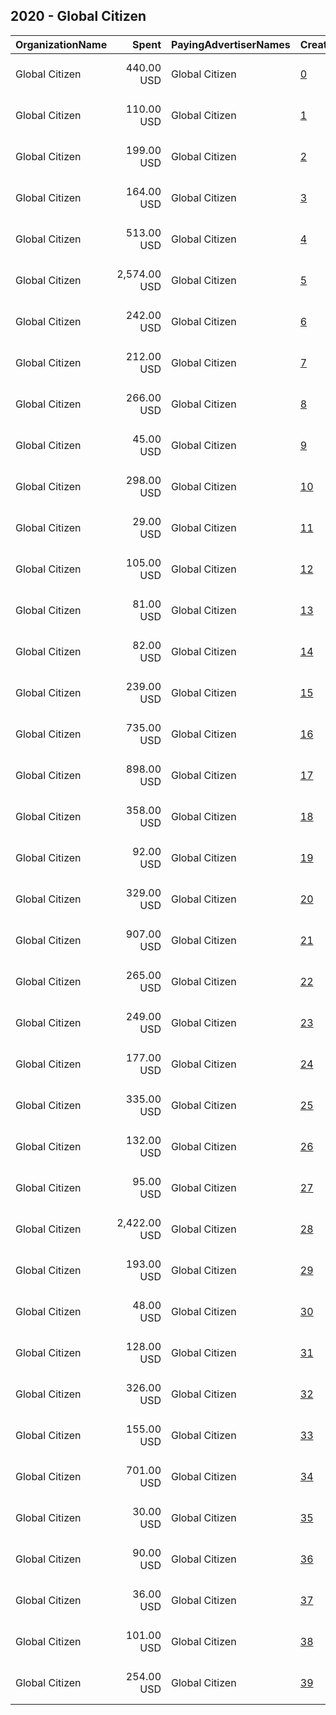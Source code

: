 ## 2020 - Global Citizen 
|OrganizationName|Spent|PayingAdvertiserNames|CreativeUrls|Impressions|Genders|AgeBrackets|CountryCodes|BillingAddresses|CandidateBallotInformation|
|:---|---:|:---|:---|---:|:---|:---|:---|:---|:---|
|Global Citizen|440.00 USD|Global Citizen|[0](https://www.snap.com/political-ads/asset/a2604cb69fe9a84735b7470b3f720ed8ba40337a2de75e345eeaca4f01d862ad?mediaType=mp4)|25,591||18-35|united states|"594 Broadway Suit 207,New York,10012,US"|Just Vote|
|Global Citizen|110.00 USD|Global Citizen|[1](https://www.snap.com/political-ads/asset/f667b5997f8c62274892d1ce74fee7fef68cd6128ffc7982faf4882a77cdc907?mediaType=mp4)|29,056||18-35|united states|"594 Broadway Suit 207,New York,10012,US"|Just Vote|
|Global Citizen|199.00 USD|Global Citizen|[2](https://www.snap.com/political-ads/asset/7a48a24cbddfc125cab1f366ccf4f5300c937f6b2221769a27cc3527550df1ab?mediaType=mp4)|69,731||18-30|united states|"594 Broadway Suit 207,New York,10012,US"|Just Vote|
|Global Citizen|164.00 USD|Global Citizen|[3](https://www.snap.com/political-ads/asset/cdef8d9350ef56989e7b8d2f110ccef985d11391d1c5ed6b1296c3c29bbbc0ce?mediaType=mp4)|46,505||18-30|united states|"594 Broadway Suit 207,New York,10012,US"|Just Vote|
|Global Citizen|513.00 USD|Global Citizen|[4](https://www.snap.com/political-ads/asset/bf8ba7c020dc321a63101a8287218f5612dc329492d571e1c15c60bb870aad27?mediaType=mp4)|332,581||18-30|united states|"594 Broadway Suit 207,New York,10012,US"|Just Vote|
|Global Citizen|2,574.00 USD|Global Citizen|[5](https://www.snap.com/political-ads/asset/429446feef0a31d81dc38932bc9b9592308ac115371a5818676c8f5c9a5b1976?mediaType=mp4)|742,967||18-35|united states|"594 Broadway Suit 207,New York,10012,US"|Just Vote|
|Global Citizen|242.00 USD|Global Citizen|[6](https://www.snap.com/political-ads/asset/f5fbf46cc76e75ad7ab43fdb16f079d81a8ea5be9b11cbc1ce20c8b3f7c54a62?mediaType=mp4)|83,855||18-30|united states|"594 Broadway Suit 207,New York,10012,US"|Just Vote|
|Global Citizen|212.00 USD|Global Citizen|[7](https://www.snap.com/political-ads/asset/2b246f5e15a8d588f60bf3be65645788012afb606667cadf9059557cbfdad0b0?mediaType=mp4)|24,105||18-35|united states|"594 Broadway Suit 207,New York,10012,US"|Just Vote|
|Global Citizen|266.00 USD|Global Citizen|[8](https://www.snap.com/political-ads/asset/c13398b241f021c8e2ba80623e3dbeb9343931bf1b3ee6ffe7ab89d9a378f640?mediaType=mp4)|102,302||18-30|united states|"594 Broadway Suit 207,New York,10012,US"|Just Vote|
|Global Citizen|45.00 USD|Global Citizen|[9](https://www.snap.com/political-ads/asset/5b20dad22b0a8b8ccdcb72b57730f2861e0677efcb869f208d92af15aba8013e?mediaType=mp4)|11,980||18-30|united states|"594 Broadway Suit 207,New York,10012,US"|Just Vote|
|Global Citizen|298.00 USD|Global Citizen|[10](https://www.snap.com/political-ads/asset/5b20dad22b0a8b8ccdcb72b57730f2861e0677efcb869f208d92af15aba8013e?mediaType=mp4)|166,395||18-30|united states|"594 Broadway Suit 207,New York,10012,US"|Just Vote|
|Global Citizen|29.00 USD|Global Citizen|[11](https://www.snap.com/political-ads/asset/fe97441bd2698e9d149ac071844d479ac7c511954b396194084d1ac204119fbf?mediaType=mp4)|6,818||18-30|united states|"594 Broadway Suit 207,New York,10012,US"|Just Vote|
|Global Citizen|105.00 USD|Global Citizen|[12](https://www.snap.com/political-ads/asset/b21bc866c0892edcacd6c8a272d7600f479ca61ef1b63bfc45f6f3550ad79792?mediaType=mp4)|34,946||18-30|united states|"594 Broadway Suit 207,New York,10012,US"|Just Vote|
|Global Citizen|81.00 USD|Global Citizen|[13](https://www.snap.com/political-ads/asset/c2f49fdd0103ac69cd470faffb710a4ce521492f6654276ced9b324ca199302c?mediaType=mp4)|36,625||18-30|united states|"594 Broadway Suit 207,New York,10012,US"|Just Vote|
|Global Citizen|82.00 USD|Global Citizen|[14](https://www.snap.com/political-ads/asset/7a48a24cbddfc125cab1f366ccf4f5300c937f6b2221769a27cc3527550df1ab?mediaType=mp4)|16,572||18-30|united states|"594 Broadway Suit 207,New York,10012,US"|Just Vote|
|Global Citizen|239.00 USD|Global Citizen|[15](https://www.snap.com/political-ads/asset/baf7b4656e55d5b9c0f0cad0ddd3d1c61bd8c4d6d0298f243d7be0d24b5439a3?mediaType=mp4)|22,364||18-35|united states|"594 Broadway Suit 207,New York,10012,US"|Just Vote|
|Global Citizen|735.00 USD|Global Citizen|[16](https://www.snap.com/political-ads/asset/b21bc866c0892edcacd6c8a272d7600f479ca61ef1b63bfc45f6f3550ad79792?mediaType=mp4)|175,627||18-30|united states|"594 Broadway Suit 207,New York,10012,US"|Just Vote|
|Global Citizen|898.00 USD|Global Citizen|[17](https://www.snap.com/political-ads/asset/7e94884d6e39d3dcfaaeb36eec0c1af84d819f8c7b66ef78d253bb140864e742?mediaType=mp4)|308,310||18-30|united states|"594 Broadway Suit 207,New York,10012,US"|Just Vote|
|Global Citizen|358.00 USD|Global Citizen|[18](https://www.snap.com/political-ads/asset/c13398b241f021c8e2ba80623e3dbeb9343931bf1b3ee6ffe7ab89d9a378f640?mediaType=mp4)|73,164||18-30|united states|"594 Broadway Suit 207,New York,10012,US"|Just Vote|
|Global Citizen|92.00 USD|Global Citizen|[19](https://www.snap.com/political-ads/asset/bf8ba7c020dc321a63101a8287218f5612dc329492d571e1c15c60bb870aad27?mediaType=mp4)|27,864||18-30|united states|"594 Broadway Suit 207,New York,10012,US"|Just Vote|
|Global Citizen|329.00 USD|Global Citizen|[20](https://www.snap.com/political-ads/asset/cdef8d9350ef56989e7b8d2f110ccef985d11391d1c5ed6b1296c3c29bbbc0ce?mediaType=mp4)|111,824||18-30|united states|"594 Broadway Suit 207,New York,10012,US"|Just Vote|
|Global Citizen|907.00 USD|Global Citizen|[21](https://www.snap.com/political-ads/asset/c13398b241f021c8e2ba80623e3dbeb9343931bf1b3ee6ffe7ab89d9a378f640?mediaType=mp4)|207,834||18-30|united states|"594 Broadway Suit 207,New York,10012,US"|Just Vote|
|Global Citizen|265.00 USD|Global Citizen|[22](https://www.snap.com/political-ads/asset/5b20dad22b0a8b8ccdcb72b57730f2861e0677efcb869f208d92af15aba8013e?mediaType=mp4)|89,584||18-30|united states|"594 Broadway Suit 207,New York,10012,US"|Just Vote|
|Global Citizen|249.00 USD|Global Citizen|[23](https://www.snap.com/political-ads/asset/fe97441bd2698e9d149ac071844d479ac7c511954b396194084d1ac204119fbf?mediaType=mp4)|73,307||18-30|united states|"594 Broadway Suit 207,New York,10012,US"|Just Vote|
|Global Citizen|177.00 USD|Global Citizen|[24](https://www.snap.com/political-ads/asset/7e94884d6e39d3dcfaaeb36eec0c1af84d819f8c7b66ef78d253bb140864e742?mediaType=mp4)|38,397||18-30|united states|"594 Broadway Suit 207,New York,10012,US"|Just Vote|
|Global Citizen|335.00 USD|Global Citizen|[25](https://www.snap.com/political-ads/asset/7a48a24cbddfc125cab1f366ccf4f5300c937f6b2221769a27cc3527550df1ab?mediaType=mp4)|61,147||18-30|united states|"594 Broadway Suit 207,New York,10012,US"|Just Vote|
|Global Citizen|132.00 USD|Global Citizen|[26](https://www.snap.com/political-ads/asset/f5fbf46cc76e75ad7ab43fdb16f079d81a8ea5be9b11cbc1ce20c8b3f7c54a62?mediaType=mp4)|36,555||18-30|united states|"594 Broadway Suit 207,New York,10012,US"|Just Vote|
|Global Citizen|95.00 USD|Global Citizen|[27](https://www.snap.com/political-ads/asset/fe97441bd2698e9d149ac071844d479ac7c511954b396194084d1ac204119fbf?mediaType=mp4)|30,201||18-30|united states|"594 Broadway Suit 207,New York,10012,US"|Just Vote|
|Global Citizen|2,422.00 USD|Global Citizen|[28](https://www.snap.com/political-ads/asset/fa18fba819f5fe33034fea36fb5de4a72d6a1515d4feefba13c7662c01903303?mediaType=mp4)|91,871||18-35|united states|"594 Broadway Suit 207,New York,10012,US"|Just Vote|
|Global Citizen|193.00 USD|Global Citizen|[29](https://www.snap.com/political-ads/asset/7e94884d6e39d3dcfaaeb36eec0c1af84d819f8c7b66ef78d253bb140864e742?mediaType=mp4)|55,936||18-30|united states|"594 Broadway Suit 207,New York,10012,US"|Just Vote|
|Global Citizen|48.00 USD|Global Citizen|[30](https://www.snap.com/political-ads/asset/c2f49fdd0103ac69cd470faffb710a4ce521492f6654276ced9b324ca199302c?mediaType=mp4)|15,332||18-30|united states|"594 Broadway Suit 207,New York,10012,US"|Just Vote|
|Global Citizen|128.00 USD|Global Citizen|[31](https://www.snap.com/political-ads/asset/b21bc866c0892edcacd6c8a272d7600f479ca61ef1b63bfc45f6f3550ad79792?mediaType=mp4)|52,812||18-30|united states|"594 Broadway Suit 207,New York,10012,US"|Just Vote|
|Global Citizen|326.00 USD|Global Citizen|[32](https://www.snap.com/political-ads/asset/b2b8d1c06d1684d67b2cd9c4326872027c2f846de27c334baa52ab66f50d1155?mediaType=mp4)|41,788||18-35|united states|"594 Broadway Suit 207,New York,10012,US"|Just Vote|
|Global Citizen|155.00 USD|Global Citizen|[33](https://www.snap.com/political-ads/asset/79eb141b1fed9c6bd34628eea1fd7cc5175be10b95919c2c8a0fb10c676ff62e?mediaType=mp4)|17,175||18-35|united states|"594 Broadway Suit 207,New York,10012,US"|Just Vote|
|Global Citizen|701.00 USD|Global Citizen|[34](https://www.snap.com/political-ads/asset/cdef8d9350ef56989e7b8d2f110ccef985d11391d1c5ed6b1296c3c29bbbc0ce?mediaType=mp4)|182,060||18-30|united states|"594 Broadway Suit 207,New York,10012,US"|Just Vote|
|Global Citizen|30.00 USD|Global Citizen|[35](https://www.snap.com/political-ads/asset/bf8ba7c020dc321a63101a8287218f5612dc329492d571e1c15c60bb870aad27?mediaType=mp4)|9,014||18-30|united states|"594 Broadway Suit 207,New York,10012,US"|Just Vote|
|Global Citizen|90.00 USD|Global Citizen|[36](https://www.snap.com/political-ads/asset/53b3724c3bf723dc6806977b4a8b550fca506f9e7411625b5fd8862c1695b375?mediaType=mp4)|25,385||18-35|united states|"594 Broadway Suit 207,New York,10012,US"|Just Vote|
|Global Citizen|36.00 USD|Global Citizen|[37](https://www.snap.com/political-ads/asset/f5fbf46cc76e75ad7ab43fdb16f079d81a8ea5be9b11cbc1ce20c8b3f7c54a62?mediaType=mp4)|7,237||18-30|united states|"594 Broadway Suit 207,New York,10012,US"|Just Vote|
|Global Citizen|101.00 USD|Global Citizen|[38](https://www.snap.com/political-ads/asset/729f825da6d175689f594ae828c97438c512a5062f5fe5cc51d5630726c1d979?mediaType=mp4)|13,821||18-35|united states|"594 Broadway Suit 207,New York,10012,US"|Just Vote|
|Global Citizen|254.00 USD|Global Citizen|[39](https://www.snap.com/political-ads/asset/c2f49fdd0103ac69cd470faffb710a4ce521492f6654276ced9b324ca199302c?mediaType=mp4)|80,508||18-30|united states|"594 Broadway Suit 207,New York,10012,US"|Just Vote|
